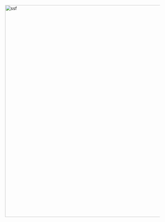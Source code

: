 <img width="1234" height="689" alt="ssf" src="https://github.com/user-attachments/assets/c38e8a27-7522-483f-a908-6807be4611d0" />
